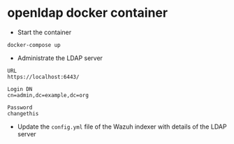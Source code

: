 # openldap docker container

- Start the container

`docker-compose up`

- Administrate the LDAP server
```
URL
https://localhost:6443/

Login DN
cn=admin,dc=example,dc=org

Password
changethis
``` 

- Update the `config.yml` file of the Wazuh indexer with details of the LDAP server
